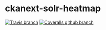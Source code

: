 ckanext-solr-heatmap
====================

[![Travis branch](https://img.shields.io/travis/NaturalHistoryMuseum/ckanext-solr-heatmap/master.svg?style=flat-square)](https://travis-ci.org/NaturalHistoryMuseum/ckanext-solr-heatmap) [![Coveralls github branch](https://img.shields.io/coveralls/github/NaturalHistoryMuseum/ckanext-solr-heatmap/master.svg?style=flat-square)](https://coveralls.io/github/NaturalHistoryMuseum/ckanext-solr-heatmap)
